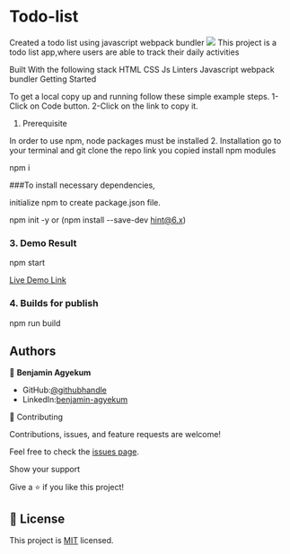 # Todo-list
Created a todo list using javascript webpack bundler
![](https://img.shields.io/badge/Microverse-blueviolet)
This project is a todo list app,where users are able to track their daily activities


Built With the following stack
HTML CSS Js Linters
Javascript
webpack bundler
Getting Started

To get a local copy up and running follow these simple example steps. 
1-Click on Code button. 
2-Click on the link to copy it.
1. Prerequisite

In order to use npm, node packages must be installed
2. Installation
go to your terminal and git clone the repo link you copied
 install npm modules

npm i

 ###To install necessary dependencies,

initialize npm to create package.json file.

npm init -y or (npm install --save-dev hint@6.x)

### 3. Demo Result

npm start

[Live Demo Link](https://hislordshipprof.github.io/Todo-list/)

### 4. Builds for publish

npm run build


## Authors

👤 **Benjamin Agyekum**

- GitHub:[@githubhandle](https://github.com/hislordshipprof)
- LinkedIn:[benjamin-agyekum](https://www.linkedin.com/in/benjamin-agyekum-5962b7126)

🤝 Contributing

Contributions, issues, and feature requests are welcome!

Feel free to check the [issues page](../../issues/).

Show your support

Give a ⭐️ if you like this project!


## 📝 License

This project is [MIT](./MIT.md) licensed.